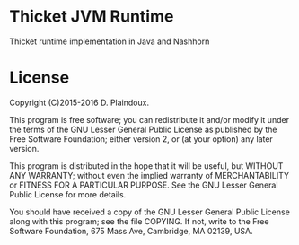 # Thicket JVM Runtime

Thicket runtime implementation in Java and Nashhorn

# License

Copyright (C)2015-2016 D. Plaindoux.

This program is free software; you can redistribute it and/or modify it under the terms of the GNU Lesser General Public License as published by the Free Software Foundation; either version 2, or (at your option) any later version.

This program is distributed in the hope that it will be useful, but WITHOUT ANY WARRANTY; without even the implied warranty of MERCHANTABILITY or FITNESS FOR A PARTICULAR PURPOSE. See the GNU Lesser General Public License for more details.

You should have received a copy of the GNU Lesser General Public License along with this program; see the file COPYING. If not, write to the Free Software Foundation, 675 Mass Ave, Cambridge, MA 02139, USA.
